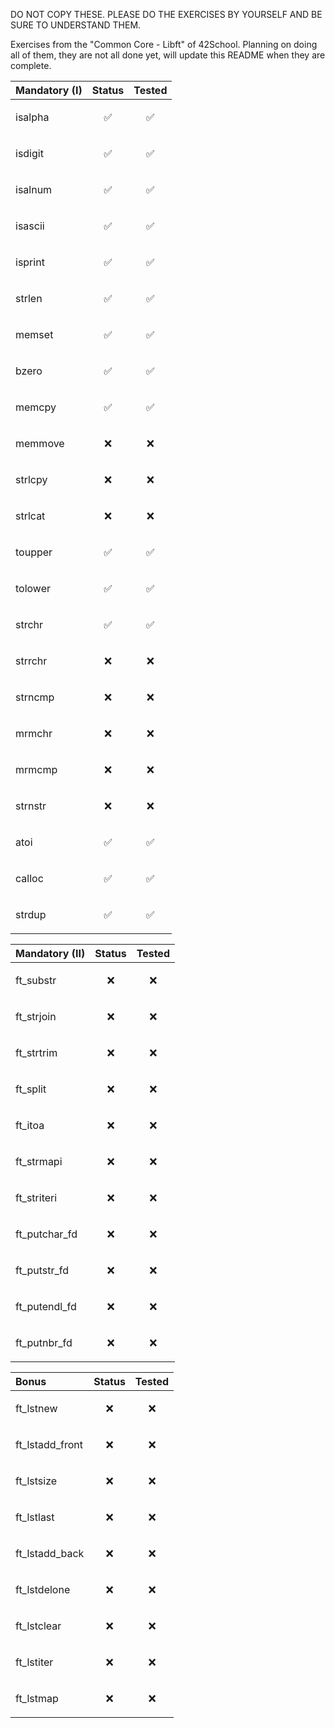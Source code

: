 DO NOT COPY THESE. PLEASE DO THE EXERCISES BY YOURSELF AND BE SURE TO UNDERSTAND THEM.

Exercises from the "Common Core - Libft" of 42School. Planning on doing all of them, they are not all done yet, will update this README when they are complete.

| Mandatory (I) | Status     | Tested     |
| :-------- | :------- | :------- |
| isalpha | <p align="center">✅</p> | <p align="center">✅</p> |
| isdigit | <p align="center">✅</p> | <p align="center">✅</p> |
| isalnum | <p align="center">✅</p> | <p align="center">✅</p> |
| isascii | <p align="center">✅</p> | <p align="center">✅</p> |
| isprint | <p align="center">✅</p> | <p align="center">✅</p> |
| strlen | <p align="center">✅</p> | <p align="center">✅</p> |
| memset | <p align="center">✅</p> | <p align="center">✅</p> |
| bzero | <p align="center">✅</p> | <p align="center">✅</p> |
| memcpy | <p align="center">✅</p> | <p align="center">✅</p> |
| memmove | <p align="center">❌</p> | <p align="center">❌</p> |
| strlcpy | <p align="center">❌</p> | <p align="center">❌</p> |
| strlcat | <p align="center">❌</p> | <p align="center">❌</p> |
| toupper | <p align="center">✅</p> | <p align="center">✅</p> |
| tolower | <p align="center">✅</p> | <p align="center">✅</p> |
| strchr | <p align="center">✅</p> | <p align="center">✅</p> |
| strrchr | <p align="center">❌</p> | <p align="center">❌</p> |
| strncmp | <p align="center">❌</p> | <p align="center">❌</p> |
| mrmchr | <p align="center">❌</p> | <p align="center">❌</p> |
| mrmcmp | <p align="center">❌</p> | <p align="center">❌</p> |
| strnstr | <p align="center">❌</p> | <p align="center">❌</p> |
| atoi | <p align="center">✅</p> | <p align="center">✅</p> |
| calloc | <p align="center">✅</p> | <p align="center">✅</p> |
| strdup | <p align="center">✅</p> | <p align="center">✅</p> |

| Mandatory (II) | Status     | Tested     |
| :-------- | :------- | :------- |
| ft_substr | <p align="center">❌</p> | <p align="center">❌</p> |
| ft_strjoin | <p align="center">❌</p> | <p align="center">❌</p> |
| ft_strtrim | <p align="center">❌</p> | <p align="center">❌</p> |
| ft_split | <p align="center">❌</p> | <p align="center">❌</p> |
| ft_itoa | <p align="center">❌</p> | <p align="center">❌</p> |
| ft_strmapi | <p align="center">❌</p> | <p align="center">❌</p> |
| ft_striteri | <p align="center">❌</p> | <p align="center">❌</p> |
| ft_putchar_fd | <p align="center">❌</p> | <p align="center">❌</p> |
| ft_putstr_fd | <p align="center">❌</p> | <p align="center">❌</p> |
| ft_putendl_fd | <p align="center">❌</p> | <p align="center">❌</p> |
| ft_putnbr_fd | <p align="center">❌</p> | <p align="center">❌</p> |

| Bonus | Status     | Tested     |
| :-------- | :------- | :------- |
| ft_lstnew | <p align="center">❌</p> | <p align="center">❌</p> |
| ft_lstadd_front | <p align="center">❌</p> | <p align="center">❌</p> |
| ft_lstsize | <p align="center">❌</p> | <p align="center">❌</p> |
| ft_lstlast | <p align="center">❌</p> | <p align="center">❌</p> |
| ft_lstadd_back | <p align="center">❌</p> | <p align="center">❌</p> |
| ft_lstdelone | <p align="center">❌</p> | <p align="center">❌</p> |
| ft_lstclear | <p align="center">❌</p> | <p align="center">❌</p> |
| ft_lstiter | <p align="center">❌</p> | <p align="center">❌</p> |
| ft_lstmap | <p align="center">❌</p> | <p align="center">❌</p> |
